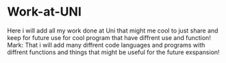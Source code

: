 # Work-at-UNI
Here i will add all my work done at Uni that might me cool to just share and keep for future use for cool program that have diffrent use and function!
Mark: That i will add many diffrent code languages and programs with diffrent functions and things that might be useful for the future exspansion!
